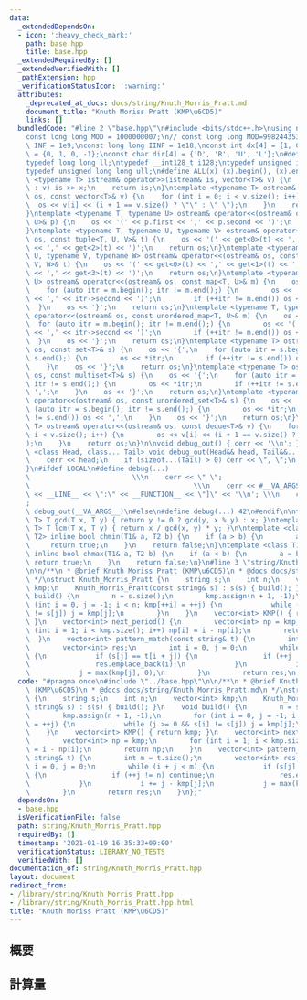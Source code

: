 ```yaml
---
data:
  _extendedDependsOn:
  - icon: ':heavy_check_mark:'
    path: base.hpp
    title: base.hpp
  _extendedRequiredBy: []
  _extendedVerifiedWith: []
  _pathExtension: hpp
  _verificationStatusIcon: ':warning:'
  attributes:
    _deprecated_at_docs: docs/string/Knuth_Morris_Pratt.md
    document_title: "Knuth Moriss Pratt (KMP\u6CD5)"
    links: []
  bundledCode: "#line 2 \"base.hpp\"\n#include <bits/stdc++.h>\nusing namespace std;\n\
    const long long MOD = 1000000007;\n// const long long MOD=998244353;\nconst int\
    \ INF = 1e9;\nconst long long IINF = 1e18;\nconst int dx[4] = {1, 0, -1, 0}, dy[4]\
    \ = {0, 1, 0, -1};\nconst char dir[4] = {'D', 'R', 'U', 'L'};\n#define LOCAL\n\
    typedef long long ll;\ntypedef __int128_t i128;\ntypedef unsigned int uint;\n\
    typedef unsigned long long ull;\n#define ALL(x) (x).begin(), (x).end()\n\ntemplate\
    \ <typename T> istream& operator>>(istream& is, vector<T>& v) {\n    for (T& x\
    \ : v) is >> x;\n    return is;\n}\ntemplate <typename T> ostream& operator<<(ostream&\
    \ os, const vector<T>& v) {\n    for (int i = 0; i < v.size(); i++) {\n      \
    \  os << v[i] << (i + 1 == v.size() ? \"\" : \" \");\n    }\n    return os;\n\
    }\ntemplate <typename T, typename U> ostream& operator<<(ostream& os, const pair<T,\
    \ U>& p) {\n    os << '(' << p.first << ',' << p.second << ')';\n    return os;\n\
    }\ntemplate <typename T, typename U, typename V> ostream& operator<<(ostream&\
    \ os, const tuple<T, U, V>& t) {\n    os << '(' << get<0>(t) << ',' << get<1>(t)\
    \ << ',' << get<2>(t) << ')';\n    return os;\n}\ntemplate <typename T, typename\
    \ U, typename V, typename W> ostream& operator<<(ostream& os, const tuple<T, U,\
    \ V, W>& t) {\n    os << '(' << get<0>(t) << ',' << get<1>(t) << ',' << get<2>(t)\
    \ << ',' << get<3>(t) << ')';\n    return os;\n}\ntemplate <typename T, typename\
    \ U> ostream& operator<<(ostream& os, const map<T, U>& m) {\n    os << '{';\n\
    \    for (auto itr = m.begin(); itr != m.end();) {\n        os << '(' << itr->first\
    \ << ',' << itr->second << ')';\n        if (++itr != m.end()) os << ',';\n  \
    \  }\n    os << '}';\n    return os;\n}\ntemplate <typename T, typename U> ostream&\
    \ operator<<(ostream& os, const unordered_map<T, U>& m) {\n    os << '{';\n  \
    \  for (auto itr = m.begin(); itr != m.end();) {\n        os << '(' << itr->first\
    \ << ',' << itr->second << ')';\n        if (++itr != m.end()) os << ',';\n  \
    \  }\n    os << '}';\n    return os;\n}\ntemplate <typename T> ostream& operator<<(ostream&\
    \ os, const set<T>& s) {\n    os << '{';\n    for (auto itr = s.begin(); itr !=\
    \ s.end();) {\n        os << *itr;\n        if (++itr != s.end()) os << ',';\n\
    \    }\n    os << '}';\n    return os;\n}\ntemplate <typename T> ostream& operator<<(ostream&\
    \ os, const multiset<T>& s) {\n    os << '{';\n    for (auto itr = s.begin();\
    \ itr != s.end();) {\n        os << *itr;\n        if (++itr != s.end()) os <<\
    \ ',';\n    }\n    os << '}';\n    return os;\n}\ntemplate <typename T> ostream&\
    \ operator<<(ostream& os, const unordered_set<T>& s) {\n    os << '{';\n    for\
    \ (auto itr = s.begin(); itr != s.end();) {\n        os << *itr;\n        if (++itr\
    \ != s.end()) os << ',';\n    }\n    os << '}';\n    return os;\n}\ntemplate <typename\
    \ T> ostream& operator<<(ostream& os, const deque<T>& v) {\n    for (int i = 0;\
    \ i < v.size(); i++) {\n        os << v[i] << (i + 1 == v.size() ? \"\" : \" \"\
    );\n    }\n    return os;\n}\n\nvoid debug_out() { cerr << '\\n'; }\ntemplate\
    \ <class Head, class... Tail> void debug_out(Head&& head, Tail&&... tail) {\n\
    \    cerr << head;\n    if (sizeof...(Tail) > 0) cerr << \", \";\n    debug_out(move(tail)...);\n\
    }\n#ifdef LOCAL\n#define debug(...)                                          \
    \                         \\\n    cerr << \" \";                             \
    \                                        \\\n    cerr << #__VA_ARGS__ << \" :[\"\
    \ << __LINE__ << \":\" << __FUNCTION__ << \"]\" << '\\n'; \\\n    cerr << \" \"\
    ;                                                                     \\\n   \
    \ debug_out(__VA_ARGS__)\n#else\n#define debug(...) 42\n#endif\n\ntemplate <typename\
    \ T> T gcd(T x, T y) { return y != 0 ? gcd(y, x % y) : x; }\ntemplate <typename\
    \ T> T lcm(T x, T y) { return x / gcd(x, y) * y; }\n\ntemplate <class T1, class\
    \ T2> inline bool chmin(T1& a, T2 b) {\n    if (a > b) {\n        a = b;\n   \
    \     return true;\n    }\n    return false;\n}\ntemplate <class T1, class T2>\
    \ inline bool chmax(T1& a, T2 b) {\n    if (a < b) {\n        a = b;\n       \
    \ return true;\n    }\n    return false;\n}\n#line 3 \"string/Knuth_Morris_Pratt.hpp\"\
    \n\n/**\n * @brief Knuth Moriss Pratt (KMP\u6CD5)\n * @docs docs/string/Knuth_Morris_Pratt.md\n\
    \ */\nstruct Knuth_Morris_Pratt {\n    string s;\n    int n;\n    vector<int>\
    \ kmp;\n    Knuth_Morris_Pratt(const string& s) : s(s) { build(); }\n    void\
    \ build() {\n        n = s.size();\n        kmp.assign(n + 1, -1);\n        for\
    \ (int i = 0, j = -1; i < n; kmp[++i] = ++j) {\n            while (j >= 0 && s[i]\
    \ != s[j]) j = kmp[j];\n        }\n    }\n    vector<int> KMP() { return kmp;\
    \ }\n    vector<int> next_period() {\n        vector<int> np = kmp;\n        for\
    \ (int i = 1; i < kmp.size(); i++) np[i] = i - np[i];\n        return np;\n  \
    \  }\n    vector<int> pattern_match(const string& t) {\n        int m = t.size();\n\
    \        vector<int> res;\n        int i = 0, j = 0;\n        while (i + j < m)\
    \ {\n            if (s[j] == t[i + j]) {\n                if (++j != n) continue;\n\
    \                res.emplace_back(i);\n            }\n            i += j - kmp[j];\n\
    \            j = max(kmp[j], 0);\n        }\n        return res;\n    }\n};\n"
  code: "#pragma once\n#include \"../base.hpp\"\n\n/**\n * @brief Knuth Moriss Pratt\
    \ (KMP\u6CD5)\n * @docs docs/string/Knuth_Morris_Pratt.md\n */\nstruct Knuth_Morris_Pratt\
    \ {\n    string s;\n    int n;\n    vector<int> kmp;\n    Knuth_Morris_Pratt(const\
    \ string& s) : s(s) { build(); }\n    void build() {\n        n = s.size();\n\
    \        kmp.assign(n + 1, -1);\n        for (int i = 0, j = -1; i < n; kmp[++i]\
    \ = ++j) {\n            while (j >= 0 && s[i] != s[j]) j = kmp[j];\n        }\n\
    \    }\n    vector<int> KMP() { return kmp; }\n    vector<int> next_period() {\n\
    \        vector<int> np = kmp;\n        for (int i = 1; i < kmp.size(); i++) np[i]\
    \ = i - np[i];\n        return np;\n    }\n    vector<int> pattern_match(const\
    \ string& t) {\n        int m = t.size();\n        vector<int> res;\n        int\
    \ i = 0, j = 0;\n        while (i + j < m) {\n            if (s[j] == t[i + j])\
    \ {\n                if (++j != n) continue;\n                res.emplace_back(i);\n\
    \            }\n            i += j - kmp[j];\n            j = max(kmp[j], 0);\n\
    \        }\n        return res;\n    }\n};"
  dependsOn:
  - base.hpp
  isVerificationFile: false
  path: string/Knuth_Morris_Pratt.hpp
  requiredBy: []
  timestamp: '2021-01-19 16:35:33+09:00'
  verificationStatus: LIBRARY_NO_TESTS
  verifiedWith: []
documentation_of: string/Knuth_Morris_Pratt.hpp
layout: document
redirect_from:
- /library/string/Knuth_Morris_Pratt.hpp
- /library/string/Knuth_Morris_Pratt.hpp.html
title: "Knuth Moriss Pratt (KMP\u6CD5)"
---
```

## 概要

## 計算量